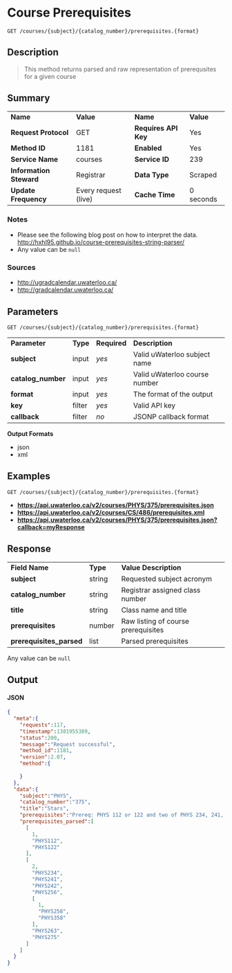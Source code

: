 # Course Prerequisites

```
GET /courses/{subject}/{catalog_number}/prerequisites.{format}
```

## Description

> This method returns parsed and raw representation of prerequsites for a given course

## Summary

<table>
  <tr>
    <td><b>Name</b></td>
    <td><b>Value</b></td>
    <td><b><b>Name</b></b></td>
    <td><b>Value</b></td>
  </tr>
  <tr>
    <td><b>Request Protocol</b></td>
    <td>GET</td>
    <td><b>Requires API Key</b></td>
    <td>Yes</td>
  </tr>
  <tr>
    <td><b>Method ID</b></td>
    <td>1181</td>
    <td><b>Enabled</b></td>
    <td>Yes</td>
  </tr>
  <tr>
    <td><b>Service Name</b></td>
    <td>courses</td>
    <td><b>Service ID</b></td>
    <td>239</td>
  </tr>
  <tr>
    <td><b>Information Steward</b></td>
    <td>Registrar</td>
    <td><b>Data Type</b></td>
    <td>Scraped</td>
  </tr>
  <tr>
    <td><b>Update Frequency</b></td>
    <td>Every request (live)</td>
    <td><b>Cache Time</b></td>
    <td>0 seconds</td>
  </tr>
</table>


### Notes

- Please see the following blog post on how to interpret the data. <br>http://hxhl95.github.io/course-prerequisites-string-parser/
- Any value can be `null`


### Sources

- http://ugradcalendar.uwaterloo.ca/
- http://gradcalendar.uwaterloo.ca/


## Parameters

```
GET /courses/{subject}/{catalog_number}/prerequisites.{format}
```

<table>
  <tr>
    <td><b>Parameter</b></td>
    <td><b>Type</b></td>
    <td><b><b>Required</b></b></td>
    <td><b>Description</b></td>
  </tr>
  <tr>
    <td><b>subject</b></td>
    <td>input</td>
    <td><i>yes</i></td>
    <td>Valid uWaterloo subject name</td>
  </tr>
  <tr>
    <td><b>catalog_number</b></td>
    <td>input</td>
    <td><i>yes</i></td>
    <td>Valid uWaterloo course number</td>
  </tr>
  <tr>
    <td><b>format</b></td>
    <td>input</td>
    <td><i>yes</i></td>
    <td>The format of the output</td>
  </tr>
  <tr>
    <td><b>key</b></td>
    <td>filter</td>
    <td><i>yes</i></td>
    <td>Valid API key</td>
  </tr>
  <tr>
    <td><b>callback</b></td>
    <td>filter</td>
    <td><i>no</i></td>
    <td>JSONP callback format</td>
  </tr>
</table>

**Output Formats**

- json
- xml


## Examples

```
GET /courses/{subject}/{catalog_number}/prerequisites.{format}
```

- **https://api.uwaterloo.ca/v2/courses/PHYS/375/prerequisites.json**
- **https://api.uwaterloo.ca/v2/courses/CS/486/prerequisites.xml**
- **https://api.uwaterloo.ca/v2/courses/PHYS/375/prerequisites.json?callback=myResponse**


## Response

<table>
  <tr>
    <td><b>Field Name</b></td>
    <td><b>Type</b></td>
    <td><b>Value Description</b></td>
  </tr>
  <tr>
    <td><b>subject</b></td>
    <td>string</td>
    <td>Requested subject acronym</td>
  </tr>
  <tr>
    <td><b>catalog_number</b></td>
    <td>string</td>
    <td>Registrar assigned class number</td>
  </tr>
  <tr>
    <td><b>title</b></td>
    <td>string</td>
    <td>Class name and title</td>
  </tr>
  <tr>
    <td><b>prerequisites</b></td>
    <td>number</td>
    <td>Raw listing of course prerequisites</td>
  </tr>
  <tr>
    <td><b>prerequisites_parsed</b></td>
    <td>list</td>
    <td>Parsed prerequisites</td>
  </tr>
</table>


Any value can be `null`

## Output

#### JSON

```json
{
  "meta":{
    "requests":117,
    "timestamp":1381955389,
    "status":200,
    "message":"Request successful",
    "method_id":1181,
    "version":2.07,
    "method":{
      
    }
  },
  "data":{
    "subject":"PHYS",
    "catalog_number":"375",
    "title":"Stars",
    "prerequisites":"Prereq: PHYS 112 or 122 and two of PHYS 234, 241, 242, 256, 258\/358, 263, 275",
    "prerequisites_parsed":[
      [
        1,
        "PHYS112",
        "PHYS122"
      ],
      [
        2,
        "PHYS234",
        "PHYS241",
        "PHYS242",
        "PHYS256",
        [
          1,
          "PHYS258",
          "PHYS358"
        ],
        "PHYS263",
        "PHYS275"
      ]
    ]
  }
}
```

